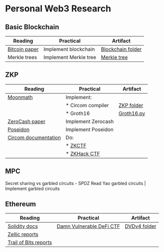 # Personal Web3 Research

##  Basic Blockchain
| Reading       | Practical             | Artifact                                                                           |
|---------------|-----------------------|------------------------------------------------------------------------------------|
| [Bitcoin paper](https://github.com/superit23/web3_research/blob/main/papers/bitcoin.pdf) | Implement blockchain  | [Blockchain folder](https://github.com/superit23/web3_research/tree/main/lib/blockchain)                |
| Merkle trees  | Implement Merkle tree | [Merkle tree](https://github.com/superit23/web3_research/blob/main/lib/blockchain/merkle_tree.py) |

## ZKP
| Reading              | Practical                                          | Artifact                                                                |
|----------------------|----------------------------------------------------|-------------------------------------------------------------------------|
| [Moonmath](https://github.com/superit23/web3_research/blob/main/papers/main-moonmath.pdf)             | Implement:                                         |                                                                         |
|                      | * Circom compiler                                  | [ZKP folder](https://github.com/superit23/web3_research/tree/main/lib/zkp)            |
|                      | * Groth16                                          | [Groth16.py](https://github.com/superit23/web3_research/blob/main/lib/zkp/groth16.py) |
| [ZeroCash paper](https://github.com/superit23/web3_research/blob/main/papers/zerocash-2014-349.pdf)             | Implement Zerocash                                 |                                                                         |
| [Poseidon](https://github.com/superit23/web3_research/blob/main/papers/poseidon2019-458.pdf)             | Implement Poseidon                                 |                                                                         |
| [Circom documentation](https://docs.circom.io/) | Do:                                                |                                                                         |
|                      | * [ZKCTF](https://github.com/erhant/zkctf-scalebit) |                                                                         |
|                      | * [ZKHack CTF](https://zkhack.dev/zkhackIV/)        |                                                                         |

## MPC
Secret sharing vs garbled circuits - SPDZ
Read Yao garbled circuits | Implement garbled circuits


## Ethereum
| Reading                                                             | Practical                                                     | Artifact |
|---------------------------------------------------------------------|---------------------------------------------------------------|----------|
| [Solidity docs](https://docs.soliditylang.org/en/latest/)                                                       | [Damn Vulnerable DeFi CTF](https://www.damnvulnerabledefi.xyz/) |  [DVDv4 folder](https://github.com/superit23/web3_research/tree/main/ctfs/dvd_v4)        |
| [Zellic reports](https://github.com/Zellic/publications)             |                                                               |          |
| [Trail of Bits reports](https://github.com/trailofbits/publications) |                                                               |          |
